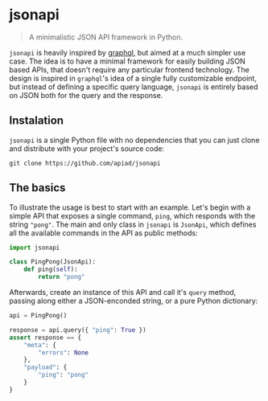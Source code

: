# jsonapi

> A minimalistic JSON API framework in Python.

`jsonapi` is heavily inspired by [graphql](https://graphql.org), but aimed at a much simpler use case. The idea is to have a minimal framework for easily building JSON based APIs, that doesn't require any particular frontend technology. The design is inspired in `graphql`'s idea of a single fully customizable endpoint, but instead of defining a specific query language, `jsonapi` is entirely based on JSON both for the query and the response.

## Instalation

`jsonapi` is a single Python file with no dependencies that you can just clone and distribute with your project's source code:

    git clone https://github.com/apiad/jsonapi

## The basics

To illustrate the usage is best to start with an example. Let's begin with a simple API that exposes a single command, `ping`, which responds with the string `"pong"`. The main and only class in `jsonapi` is `JsonApi`, which defines all the available commands in the API as public methods:

```python
import jsonapi

class PingPong(JsonApi):
    def ping(self):
        return "pong"
```

Afterwards, create an instance of this API and call it's `query` method, passing along either a JSON-enconded string, or a pure Python dictionary:

```python
api = PingPong()

response = api.query({ "ping": True })
assert response == {
    "meta": {
        "errors": None
    },
    "payload": {
        "ping": "pong"
    }
}
```
